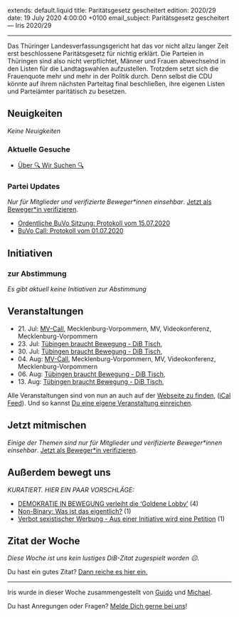 
extends: default.liquid
title: Paritätsgesetz gescheitert
edition: 2020/29
date: 19 July 2020 4:00:00 +0100
email_subject: Paritätsgesetz gescheitert — Iris 2020/29

---
Das Thüringer Landesverfassungsgericht hat das vor nicht allzu langer Zeit erst beschlossene Paritätsgesetz für nichtig erklärt. Die Parteien in Thüringen sind also nicht verpflichtet, Männer und Frauen abwechselnd in den Listen für die Landtagswahlen aufzustellen.
Trotzdem setzt sich die Frauenquote mehr und mehr in der Politik durch. Denn selbst die CDU könnte auf ihrem nächsten Parteitag final beschließen, ihre eigenen Listen und Parteiämter paritätisch zu besetzen.

## Neuigkeiten

_Keine Neuigkeiten_

### Aktuelle Gesuche

 - [Über 🔍 Wir Suchen 🔍](https://marktplatz.dib.de/t/ueber-wir-suchen/8837)

### Partei Updates

_Nur für Mitglieder und verifizierte Beweger\*innen einsehbar_. [Jetzt als Beweger\*in verifizieren](https://dib.de/bewegerin-werden/).

 - [Ordentliche BuVo Sitzung: Protokoll vom 15.07.2020](https://marktplatz.dib.de/t/ordentliche-buvo-sitzung-protokoll-vom-15-07-2020/34854)
 - [BuVo Call: Protokoll vom 01.07.2020](https://marktplatz.dib.de/t/buvo-call-protokoll-vom-01-07-2020/34711)

## Initiativen

### zur Abstimmung
_Es gibt aktuell keine Initiativen zur Abstimmung_

## Veranstaltungen

 - 21.&nbsp;Jul: [MV-Call](https://dib.de/veranstaltungen/mv-call/), Mecklenburg-Vorpommern, MV, Videokonferenz, Mecklenburg-Vorpommern
 - 23.&nbsp;Jul: [Tübingen braucht Bewegung - DiB Tisch](https://dib.de/veranstaltungen/tuebingen-braucht-bewegung-dib-tisch-2-2020-07-23/), 
 - 30.&nbsp;Jul: [Tübingen braucht Bewegung - DiB Tisch](https://dib.de/veranstaltungen/tuebingen-braucht-bewegung-dib-tisch-2-2020-07-30/),
 - 04.&nbsp;Aug: [MV-Call](https://dib.de/veranstaltungen/mv-call/), Mecklenburg-Vorpommern, MV, Videokonferenz, Mecklenburg-Vorpommern 
 - 06.&nbsp;Aug: [Tübingen braucht Bewegung - DiB Tisch](https://dib.de/veranstaltungen/tuebingen-braucht-bewegung-dib-tisch-2-2020-08-06/), 
 - 13.&nbsp;Aug: [Tübingen braucht Bewegung - DiB Tisch](https://dib.de/veranstaltungen/tuebingen-braucht-bewegung-dib-tisch-2-2020-08-13/),


Alle Veranstaltungen sind von nun an auch auf der [Webseite zu finden](https://dib.de/veranstaltungen/), ([iCal Feed](https://dib.de/?ical=1)). Und so kannst [Du eine eigene Veranstaltung einreichen](https://marktplatz.dib.de/t/eine-veranstaltung-auf-der-webseite-einreichen/21379).

## Jetzt mitmischen

_Einige der Themen sind nur für Mitglieder und verifizierte Beweger\*innen einsehbar_. [Jetzt als Beweger\*in verifizieren](https://dib.de/bewegerin-werden/).


## Außerdem bewegt uns

_KURATIERT. HIER EIN PAAR VORSCHLÄGE:_
 - [DEMOKRATIE IN BEWEGUNG verleiht die &lsquo;Goldene Lobby&rsquo;](https://marktplatz.dib.de/t/demokratie-in-bewegung-verleiht-die-goldene-lobby/34857) (4)
 - [Non-Binary: Was ist das eigentlich?](https://marktplatz.dib.de/t/non-binary-was-ist-das-eigentlich/34835) (1)
 - [Verbot sexistischer Werbung - Aus einer Initiative wird eine Petition](https://marktplatz.dib.de/t/verbot-sexistischer-werbung-aus-einer-initiative-wird-eine-petition/34853) (1)
 

## Zitat der Woche
_Diese Woche ist uns kein lustiges DiB-Zitat zugespielt worden ☹._

Du hast ein gutes Zitat? [Dann reiche es hier ein.](https://marktplatz.dib.de/t/lustige-dib-zitate/10175)


---

Iris wurde in dieser Woche zusammengestellt von [Guido](https://marktplatz.dib.de/u/Guido/) und [Michael](https://marktplatz.dib.de/u/MichaelVoss/).

Du hast Anregungen oder Fragen? [Melde Dich gerne bei uns](https://marktplatz.dib.de/t/neu-iris-die-woechtliche-zusammenfasssung-zum-sonntagsbrunch/10990)!

